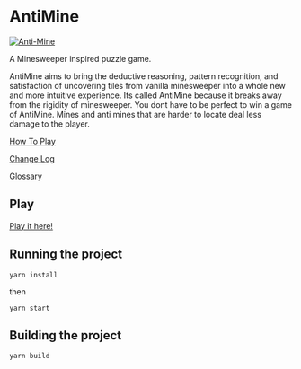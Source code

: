 # AntiMine
[![Anti-Mine](https://i.imgur.com/ExgcYpu.png "Anti Mine")](https://i.imgur.com/ExgcYpu.png "Anti Mine")

A Minesweeper inspired puzzle game.

AntiMine aims to bring the deductive reasoning, pattern recognition, and satisfaction of uncovering tiles from vanilla minesweeper into a whole new and more intuitive experience. Its called AntiMine because it breaks away from the rigidity of minesweeper. You dont have to be perfect to win a game of AntiMine. Mines and anti mines that are harder to locate deal less damage to the player. 

[How To Play](https://github.com/IanBand/anti-mine/blob/master/howtoplay.md "How To Play")

[Change Log](https://github.com/IanBand/anti-mine/blob/master/changelog.md "Changelog")

[Glossary](https://github.com/IanBand/anti-mine/blob/master/glossary.md "Glossary")


## Play
[Play it here!](http://web.engr.oregonstate.edu/~bandi/AntiMine/ "Play Here!")


## Running the project
`yarn install`

then

`yarn start`

## Building the project
`yarn build`


